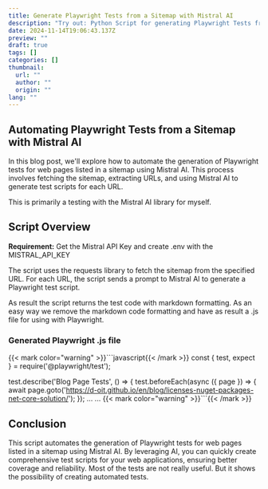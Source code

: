 ```yaml
---
title: Generate Playwright Tests from a Sitemap with Mistral AI
description: "Try out: Python Script for generating Playwright Tests from a Sitemap with Mistral AI"
date: 2024-11-14T19:06:43.137Z
preview: ""
draft: true
tags: []
categories: []
thumbnail:
  url: ""
  author: ""
  origin: ""
lang: ""
---
```


## Automating Playwright Tests from a Sitemap with Mistral AI

In this blog post, we'll explore how to automate the generation of Playwright tests for web pages listed in a sitemap using Mistral AI. This process involves fetching the sitemap, extracting URLs, and using Mistral AI to generate test scripts for each URL.

This is primarily a testing with the Mistral AI library for myself.

## Script Overview

**Requirement:** Get the Mistral API Key and create .env with the MISTRAL_API_KEY

The script uses the requests library to fetch the sitemap from the specified URL.
For each URL, the script sends a prompt to Mistral AI to generate a Playwright test script.

As result the script returns the test code with markdown formatting. As an easy way we remove the markdown code formatting and have as result a .js file for using with Playwright.

### Generated Playwright .js file

{{< mark color="warning" >}}\```javascript{{< /mark >}}
const { test, expect } = require('@playwright/test');

test.describe('Blog Page Tests', () => {
  test.beforeEach(async ({ page }) => {
    await page.goto('https://d-oit.github.io/en/blog/licenses-nuget-packages-net-core-solution/');
  });
...
...
{{< mark color="warning" >}}\```{{< /mark >}}

## Conclusion

This script automates the generation of Playwright tests for web pages listed in a sitemap using Mistral AI. By leveraging AI, you can quickly create comprehensive test scripts for your web applications, ensuring better coverage and reliability.
Most of the tests are not really useful. But it shows the possibility of creating automated tests.
